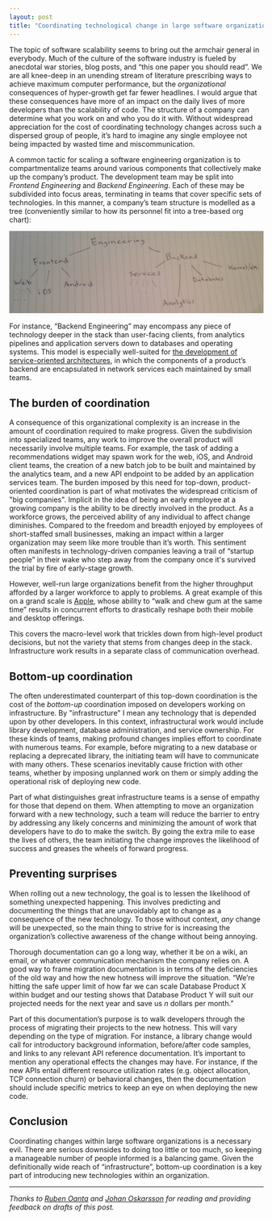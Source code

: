 ```yaml
---
layout: post
title: "Coordinating technological change in large software organizations"
---
```


The topic of software scalability seems to bring out the armchair general in everybody. Much of the culture of the software industry is fueled by anecdotal war stories, blog posts, and “this one paper you should read”. We are all knee-deep in an unending stream of literature prescribing ways to achieve maximum computer performance, but the *organizational* consequences of hyper-growth get far fewer headlines. I would argue that these consequences have more of an impact on the daily lives of more developers than the scalability of code. The structure of a company can determine what you work on and who you do it with. Without widespread appreciation for the cost of coordinating technology changes across such a dispersed group of people, it’s hard to imagine any single employee not being impacted by wasted time and miscommunication.

A common tactic for scaling a software engineering organization is to compartmentalize teams around various components that collectively make up the company’s product. The development team may be split into *Frontend Engineering* and *Backend Engineering*. Each of these may be subdivided into focus areas, terminating in teams that cover specific sets of technologies. In this manner, a company’s team structure is modelled as a tree (conveniently similar to how its personnel fit into a tree-based org chart):

<img src="/images/eng-team-tree.jpg" />

For instance, “Backend Engineering” may encompass any piece of technology deeper in the stack than user-facing clients, from analytics pipelines and application servers down to databases and operating systems. This model is especially well-suited for [the development of service-oriented architectures](http://developers.soundcloud.com/blog/building-products-at-soundcloud-part-3-microservices-in-scala-and-finagle), in which the components of a product’s backend are encapsulated in network services each maintained by small teams.

## The burden of coordination

A consequence of this organizational complexity is an increase in the amount of coordination required to make progress. Given the subdivision into specialized teams, any work to improve the overall product will necessarily involve multiple teams. For example, the task of adding a recommendations widget may spawn work for the web, iOS, and Android client teams, the creation of a new batch job to be built and maintained by the analytics team, and a new API endpoint to be added by an application services team. The burden imposed by this need for top-down, product-oriented coordination is part of what motivates the widespread criticism of "big companies". Implicit in the idea of being an early employee at a growing company is the ability to be directly involved in the product. As a workforce grows, the perceived ability of any individual to affect change diminishes. Compared to the freedom and breadth enjoyed by employees of short-staffed small businesses, making an impact within a larger organization may seem like more trouble than it’s worth. This sentiment often manifests in technology-driven companies leaving a trail of “startup people” in their wake who step away from the company once it's survived the trial by fire of early-stage growth.

However, well-run large organizations benefit from the higher throughput afforded by a larger workforce to apply to problems. A great example of this on a grand scale is [Apple](http://daringfireball.net/2014/06/only_apple), whose ability to “walk and chew gum at the same time” results in concurrent efforts to drastically reshape both their mobile and desktop offerings.

This covers the macro-level work that trickles down from high-level product decisions, but not the variety that stems from changes deep in the stack. Infrastructure work results in a separate class of communication overhead.

## Bottom-up coordination

The often underestimated counterpart of this top-down coordination is the cost of the *bottom-up* coordination imposed on developers working on infrastructure. By "infrastructure" I mean any technology that is depended upon by other developers. In this context, infrastructural work would include library development, database administration, and service ownership. For these kinds of teams, making profound changes implies effort to coordinate with numerous teams. For example, before migrating to a new database or replacing a deprecated library, the initiating team will have to communicate with many others. These scenarios inevitably cause friction with other teams, whether by imposing unplanned work on them or simply adding the operational risk of deploying new code.

Part of what distinguishes great infrastructure teams is a sense of empathy for those that depend on them. When attempting to move an organization forward with a new technology, such a team will reduce the barrier to entry by addressing any likely concerns and minimizing the amount of work that developers have to do to make the switch. By going the extra mile to ease the lives of others, the team initiating the change improves the likelihood of success and greases the wheels of forward progress.

## Preventing surprises

When rolling out a new technology, the goal is to lessen the likelihood of something unexpected happening. This involves predicting and documenting the things that are unavoidably apt to change as a consequence of the new technology. To those without context, *any* change will be unexpected, so the main thing to strive for is increasing the organization’s collective awareness of the change without being annoying.

Thorough documentation can go a long way, whether it be on a wiki, an email, or whatever communication mechanism the company relies on. A good way to frame migration documentation is in terms of the deficiencies of the old way and how the new hotness will improve the situation. “We’re hitting the safe upper limit of how far we can scale Database Product X within budget and our testing shows that Database Product Y will suit our projected needs for the next year and save us *n* dollars per month.”

Part of this documentation’s purpose is to walk developers through the process of migrating their projects to the new hotness. This will vary depending on the type of migration. For instance, a library change would call for introductory background information, before/after code samples, and links to any relevant API reference documentation. It’s important to mention any operational effects the changes may have. For instance, if the new APIs entail different resource utilization rates (e.g. object allocation, TCP connection churn) or behavioral changes, then the documentation should include specific metrics to keep an eye on when deploying the new code.

## Conclusion

Coordinating changes within large software organizations is a necessary evil. There are serious downsides to doing too little or too much, so keeping a manageable number of people informed is a balancing game. Given the definitionally wide reach of “infrastructure”, bottom-up coordination is a key part of introducing new technologies within an organization.

---

*Thanks to [Ruben Oanta](https://twitter.com/rubeydoo) and [Johan Oskarsson](https://twitter.com/skr) for reading and providing feedback on drafts of this post.*
